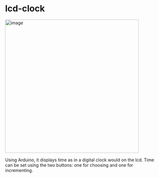 # lcd-clock

<img width="434" alt="image" src="https://user-images.githubusercontent.com/46638829/181013643-29122550-4453-4e62-86c7-cae833e7a6f9.png">

Using Arduino, it displays time as in a digital clock would on the lcd. Time can be set using the two buttons: one for choosing and one for incrementing. 
